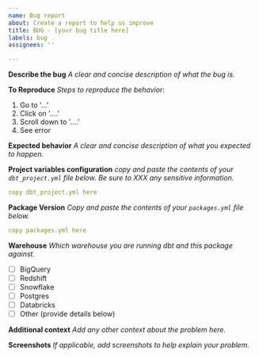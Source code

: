 ```yaml
---
name: Bug report
about: Create a report to help us improve
title: BUG - [your bug title here]
labels: bug
assignees: ''

---
```


**Describe the bug**
*A clear and concise description of what the bug is.*

**To Reproduce**
*Steps to reproduce the behavior:*
1. Go to '...'
2. Click on '....'
3. Scroll down to '....'
4. See error

**Expected behavior**
*A clear and concise description of what you expected to happen.*

**Project variables configuration**
*copy and paste the contents of your `dbt_project.yml` file below. Be sure to XXX any sensitive information.*
```yml
copy dbt_project.yml here
```

**Package Version**
*Copy and paste the contents of your `packages.yml` file below.*
```yml
copy packages.yml here
```

**Warehouse**
*Which warehouse you are running dbt and this package against.*
<!--- To check a warehouse remove the space and insert an x in the box (eg. [x] Bigquery). --> 
- [ ] BigQuery
- [ ] Redshift
- [ ] Snowflake
- [ ] Postgres
- [ ] Databricks
- [ ] Other (provide details below)

**Additional context**
*Add any other context about the problem here.*

**Screenshots**
*If applicable, add screenshots to help explain your problem.*
